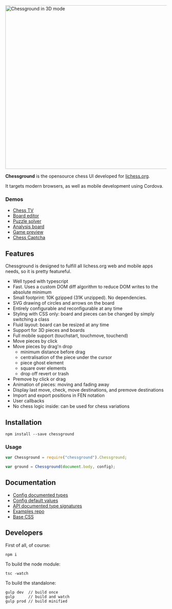 <img src="https://raw.githubusercontent.com/ornicar/chessground/master/screenshot/3d.png" width=512 height=512 alt="Chessground in 3D mode" />

**Chessground** is the opensource chess UI developed for [lichess.org](http://lichess.org).

It targets modern browsers, as well as mobile development using Cordova.

### Demos

- [Chess TV](http://lichess.org/tv)
- [Board editor](http://lichess.org/editor)
- [Puzzle solver](http://lichess.org/training)
- [Analysis board](http://lichess.org/ofWXRFGy)
- [Game preview](http://lichess.org/games)
- [Chess Captcha](http://lichess.org/signup)

## Features

Chessground is designed to fulfill all lichess.org web and mobile apps needs, so it is pretty featureful.

- Well typed with typescript
- Fast. Uses a custom DOM diff algorithm to reduce DOM writes to the absolute minimum
- Small footprint: 10K gzipped (31K unzipped). No dependencies.
- SVG drawing of circles and arrows on the board
- Entirely configurable and reconfigurable at any time
- Styling with CSS only: board and pieces can be changed by simply switching a class
- Fluid layout: board can be resized at any time
- Support for 3D pieces and boards
- Full mobile support (touchstart, touchmove, touchend)
- Move pieces by click
- Move pieces by drag'n drop
  - minimum distance before drag
  - centralisation of the piece under the cursor
  - piece ghost element
  - square over elements
  - drop off revert or trash
- Premove by click or drag
- Animation of pieces: moving and fading away
- Display last move, check, move destinations, and premove destinations
- Import and export positions in FEN notation
- User callbacks
- No chess logic inside: can be used for chess variations

## Installation

```
npm install --save chessground
```

### Usage

```js
var Chessground = require("chessground").Chessground;

var ground = Chessground(document.body, config);
```

## Documentation

- [Config documented types](https://github.com/ornicar/chessground/tree/master/src/config.ts)
- [Config default values](https://github.com/ornicar/chessground/tree/master/src/state.ts)
- [API documented type signatures](https://github.com/ornicar/chessground/tree/master/src/api.ts)
- [Examples repo](https://github.com/ornicar/chessground-examples/tree/master/src/units)
- [Base CSS](https://github.com/ornicar/chessground-examples/blob/master/assets/chessground.css)

## Developers

First of all, of course:

```
npm i
```

To build the node module:
```
tsc -watch
```

To build the standalone:

```
gulp dev  // build once
gulp      // build and watch
gulp prod // build minified
```
